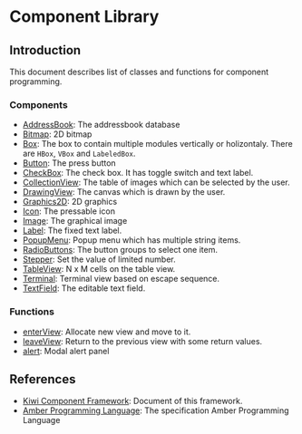 # Component Library

## Introduction
This document describes list of classes and functions for component programming.

### Components
* [AddressBook](Components/AddressBook.md): The addressbook database
* [Bitmap](Components/Bitmap.md): 2D bitmap
* [Box](Components/Box.md): The box to contain multiple modules vertically or holizontaly. There are `HBox`, `VBox` and `LabeledBox`.
* [Button](Components/Button.md): The press button
* [CheckBox](Components/CheckBox.md): The check box. It has toggle switch and text label. 
* [CollectionView](Components/CollectionView.md): The table of images which can be selected by the user.
* [DrawingView](Components/DrawingView.md): The canvas which is drawn by the user.
* [Graphics2D](Components/Graphics2D.md): 2D graphics
* [Icon](Components/Icon.md): The pressable icon
* [Image](Components/Image.md): The graphical image
* [Label](Components/TextField.md): The fixed text label.
* [PopupMenu](Components/PopupMenu.md): Popup menu which has multiple string items.
* [RadioButtons](Components/RadioButtons.md): The button groups to select one item.
* [Stepper](Components/Stepper.md): Set the value of limited number.
* [TableView](Components/Table.md): N x M cells on the table view.
* [Terminal](): Terminal view based on escape sequence.
* [TextField](Components/TextField.md): The editable text field.

### Functions
* [enterView](https://github.com/steelwheels/KiwiCompnents/blob/master/Document/Function/enterView.md): Allocate new view and move to it. 
* [leaveView](https://github.com/steelwheels/KiwiCompnents/blob/master/Document/Function/leaveView.md): Return to the previous view with some return values.
* [alert](https://github.com/steelwheels/KiwiCompnents/blob/master/Document/Function/Alert.md): Modal alert panel

## References
* [Kiwi Component Framework](https://github.com/steelwheels/KiwiCompnents): Document of this framework.
* [Amber Programming Language](https://github.com/steelwheels/Amber/blob/master/Document/amber-language.md): The specification Amber Programming Language
